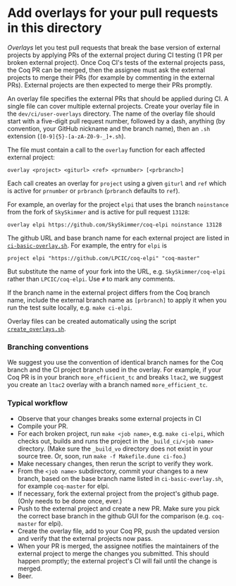 # Add overlays for your pull requests in this directory

_Overlays_ let you test pull requests that break the base version of
external projects by applying PRs of the external project during CI
testing (1 PR per broken external project).  Once Coq CI's tests of the
external projects pass, the Coq PR can be merged, then the assignee must
ask the external projects to merge their PRs (for example by commenting
in the external PRs).  External projects are then expected to merge their
PRs promptly.

An overlay file specifies the external PRs that should be applied during CI.
A single file can cover multiple external projects.  Create your
overlay file in the `dev/ci/user-overlays` directory.
The name of the overlay file should start with a five-digit pull request
number, followed by a dash, anything (by convention, your GitHub nickname
and the branch name), then an `.sh` extension (`[0-9]{5}-[a-zA-Z0-9-_]+.sh`).

The file must contain a call to the `overlay` function for each
affected external project:
```
overlay <project> <giturl> <ref> <prnumber> [<prbranch>]
```
Each call creates an overlay for `project` using a given `giturl` and
`ref` which is active for `prnumber` or `prbranch` (`prbranch` defaults
to `ref`).

For example, an overlay for the project `elpi` that uses the branch `noinstance`
from the fork of `SkySkimmer` and is active for pull request `13128`:
```
overlay elpi https://github.com/SkySkimmer/coq-elpi noinstance 13128
```

The github URL and base branch name for each external project are listed in
[`ci-basic-overlay.sh`](../ci-basic-overlay.sh).  For example, the entry for
`elpi` is
```
project elpi "https://github.com/LPCIC/coq-elpi" "coq-master"
```
But substitute the name of your fork into the URL, e.g. `SkySkimmer/coq-elpi`
rather than `LPCIC/coq-elpi`.  Use `#` to mark any comments.

If the branch name in the external project differs from the Coq branch name,
include the external branch name as `[prbranch]` to apply it when you run
the test suite locally, e.g. `make ci-elpi`.

Overlay files can be created automatically using the script
[`create_overlays.sh`](../../dev/tools/create_overlays.sh).

### Branching conventions

We suggest you use the convention of identical branch names for the
Coq branch and the CI project branch used in the overlay. For example,
if your Coq PR is in your branch `more_efficient_tc` and
breaks `ltac2`, we suggest you create an `ltac2` overlay with a branch
named `more_efficient_tc`.

### Typical workflow

- Observe that your changes breaks some external projects in CI
- Compile your PR.
- For each broken project, run `make <job name>`, e.g. `make ci-elpi`,
  which checks out, builds and runs the project in the
  `_build_ci/<job name>` directory.  (Make sure the `_build_vo`
  directory does not exist in your source tree.  Or, soon, run
  `make -f Makefile.dune ci-foo`.)
- Make necessary changes, then rerun the script to verify they work.
- From the `<job name>` subdirectory, commit your changes to a new
  branch, based on the base branch name listed in `ci-basic-overlay.sh`,
  for example `coq-master` for elpi.
- If necessary, fork the external project from the project's github page.
  (Only needs to be done once, ever.)
- Push to the external project and create a new PR.  Make sure you pick
  the correct base branch in the github GUI for the comparison
  (e.g. `coq-master` for elpi).
- Create the overlay file, add to your Coq PR, push the updated version and
  verify that the external projects now pass.
- When your PR is merged, the assignee notifies the maintainers of the
  external project to merge the changes you submitted.  This should happen
  promptly; the external project's CI will fail until the change is merged.
- Beer.
